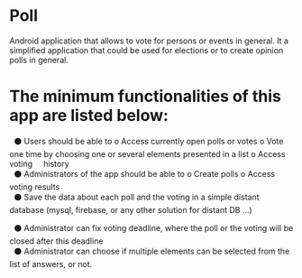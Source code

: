 # Poll
 Android application that allows to vote for persons or events in general. It a simplified application that could be used for elections or to create opinion polls in general. 


# The minimum functionalities of this app are listed below:<br /> 
&nbsp;&nbsp;⚫ Users should be able to  o Access currently open polls or votes o Vote one time by choosing one or several elements presented in a list o Access voting &nbsp;&nbsp;&nbsp;&nbsp;history <br/>
&nbsp;&nbsp;⚫ Administrators of the app should be able to  o Create polls o Access voting results<br/>
&nbsp;&nbsp;⚫ Save the data about each poll and the voting in a simple distant database (mysql, firebase, or any other solution for distant DB …) <br/>

&nbsp;&nbsp;⚫ Administrator can fix voting deadline, where the poll or the voting will be closed after this deadline<br/>
&nbsp;&nbsp;⚫ Administrator can choose if multiple elements can be selected from the list of answers, or not. <br/>
